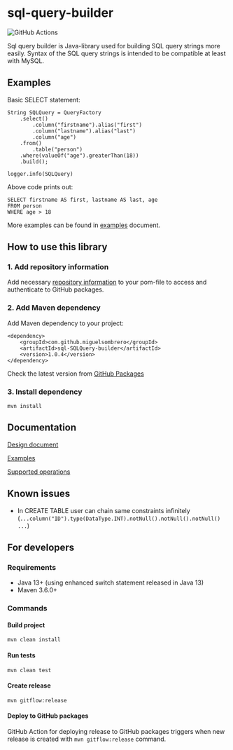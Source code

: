 # sql-query-builder

![GitHub Actions](https://github.com/MiguelSombrero/sql-query-builder/workflows/Java%20CI%20with%20Maven/badge.svg)

Sql query builder is Java-library used for building SQL query strings more easily. Syntax of the SQL query strings is intended to be compatible at least with MySQL.

## Examples

Basic SELECT statement:

    String SQLQuery = QueryFactory
        .select()
            .column("firstname").alias("first")
            .column("lastname").alias("last")
            .column("age")
        .from()
            .table("person")
        .where(valueOf("age").greaterThan(18))
        .build();

    logger.info(SQLQuery)

Above code prints out:

    SELECT firstname AS first, lastname AS last, age
    FROM person
    WHERE age > 18

More examples can be found in [examples](https://github.com/MiguelSombrero/sql-SQLQuery-builder/tree/develop/docs/examples.md) document.

## How to use this library

### 1. Add repository information

Add necessary [repository information](https://docs.github.com/en/packages/working-with-a-github-packages-registry/working-with-the-apache-maven-registry) to your pom-file to access and authenticate to GitHub packages.

### 2. Add Maven dependency

Add Maven dependency to your project:

    <dependency>
        <groupId>com.github.miguelsombrero</groupId>
        <artifactId>sql-SQLQuery-builder</artifactId>
        <version>1.0.4</version>
    </dependency>

Check the latest version from [GitHub Packages](https://github.com/MiguelSombrero?tab=packages&repo_name=sql-SQLQuery-builder)

### 3. Install dependency 

    mvn install

## Documentation

[Design document](https://github.com/MiguelSombrero/sql-SQLQuery-builder/tree/develop/docs/design.md)

[Examples](https://github.com/MiguelSombrero/sql-SQLQuery-builder/tree/develop/docs/examples.md)

[Supported operations](https://github.com/MiguelSombrero/sql-SQLQuery-builder/tree/develop/docs/supported.md)

## Known issues
- In CREATE TABLE user can chain same constraints infinitely (`...column("ID").type(DataType.INT).notNull().notNull().notNull() ...`) 

## For developers

### Requirements

- Java 13+ (using enhanced switch statement released in Java 13)
- Maven 3.6.0+

### Commands

#### Build project

    mvn clean install

#### Run tests

    mvn clean test

#### Create release

    mvn gitflow:release

#### Deploy to GitHub packages

GitHub Action for deploying release to GitHub packages triggers when new release is created with `mvn gitflow:release` command.
